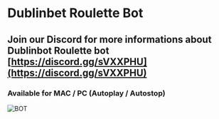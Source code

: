 # Dublinbet Roulette Bot
## Join our Discord for more informations about Dublinbot Roulette bot [https://discord.gg/sVXXPHU](https://discord.gg/sVXXPHU)


### Available for MAC / PC (Autoplay / Autostop)
![BOT](https://i.ibb.co/gj3rx9d/BOT-SLACK.png)
